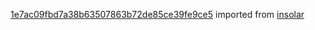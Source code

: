 [1e7ac09fbd7a38b63507863b72de85ce39fe9ce5](https://github.com/insolar/insolar/commit/1e7ac09fbd7a38b63507863b72de85ce39fe9ce5) imported from [insolar](https://github.com/insolar/insolar)
